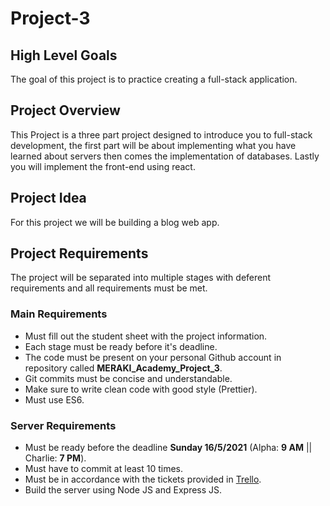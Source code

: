 # Project-3

## High Level Goals

The goal of this project is to practice creating a full-stack application.

## Project Overview

This Project is a three part project designed to introduce you to full-stack development, the first part will be about implementing what you have learned about servers then comes the implementation of databases. Lastly you will implement the front-end using react.

## Project Idea

For this project we will be building a blog web app.

## Project Requirements

The project will be separated into multiple stages with deferent requirements and all requirements must be met.

### Main Requirements

- Must fill out the student sheet with the project information.
- Each stage must be ready before it's deadline.
- The code must be present on your personal Github account in repository called **MERAKI_Academy_Project_3**.
- Git commits must be concise and understandable.
- Make sure to write clean code with good style (Prettier).
- Must use ES6.

### Server Requirements

- Must be ready before the deadline **Sunday 16/5/2021** (Alpha: **9 AM** || Charlie: **7 PM**).
- Must have to commit at least 10 times.
- Must be in accordance with the tickets provided in [Trello](https://trello.com/b/Y1k5n4hX/merakiacademyproject3).
- Build the server using Node JS and Express JS.
